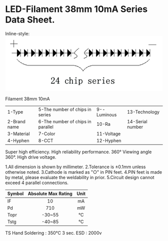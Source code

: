 # LED-Filament 38mm 10mA Series Data Sheet.

Inline-style: 
![alt text](https://github.com/Galaxy-Man/LED-Filament/blob/master/LEDFilament24ChipSeries.png "Logo Title Text 1")

Filament 38mm 10mA

|  |  |  |  |
| ------------- | ------------------------------------ | ------------------ | ---------------- |
| 1-Type      | 5-The number of chips in series     | 9--Luminous        | 13-Technology |
| 2-Brand name| 6-The number of chips in parallel   | 10-Ra             | 14-Serial number |
| 3-Material  | 7-Color                             | 11-Voltage | |
| 4-Hyphen    | 8-CCT                               | 12-Hyphen | |


Super high efficiency.
High reliability performance.
360° Viewing angle 360°.
High drive voltage.

1.All dimension is shown by millimeter.
2.Tolerance is ±0.1mm unless otherwise noted.
3.Cathode is marked as "○" in PIN feet.
4.PIN feet is made by metal, please evaluate the weldability in prior.
5.Circuit design cannot exceed 4 parallel connections.

| Symbol | Absolute Max Rating | Unit |
| ------------- | :-------------: |:-------------: |
|IF |10 |mA | 
|Pd |710 |mW | 
|Topr |-30~55 |℃ | 
|Tstg | -40~85|℃ | 

TS Hand Soldering : 350℃ 3 sec. 
ESD : 2000v



